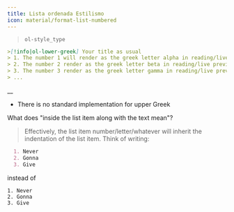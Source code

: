 ```yaml
---
title: Lista ordenada Estilismo
icon: material/format-list-numbered
---
```

> `ol-style_type`

```md
>[!info|ol-lower-greek] Your title as usual
> 1. The number 1 will render as the greek letter alpha in reading/live preview
> 2. The number 2 render as the greek letter beta in reading/live preview
> 3. The number 3 render as the greek letter gamma in reading/live preview
> ...
```

__

- There is no standard implementation for upper Greek

What does "inside the list item along with the text mean"?
> Effectively, the list item number/letter/whatever will inherit the indentation
> of the list item. Think of writing:

```md
  1. Never
  2. Gonna
  3. Give
```

instead of

```
1. Never
2. Gonna
3. Give
```

